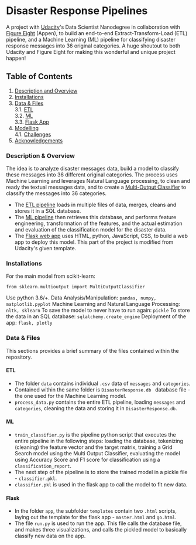 # Disaster Response Pipelines

A project with [Udacity](https://www.udacity.com/)'s Data Scientist Nanodegree in collaboration with [Figure Eight](https://appen.com/) (Appen), to build an end-to-end Extract-Transform-Load (ETL) pipeline, and a Machine Learning (ML) pipeline for classifying disaster response messages into 36 original categories. A huge shoutout to both Udacity and Figure Eight for making this wonderful and unique project happen! 


## Table of Contents
1. [Description and Overview](#description)
2. [Installations](#Installations)
3. [Data & Files](#data) <br>
    3.1. [ETL](#ETL) <br>
    3.2. [ML](#ML) <br> 
    3.3. [Flask App](#Flask) <br>
4. [Modelling](#Modelling) <br>
     4.1. [Challenges](#Challenges) <br>
5. [Acknowledgements](#Acknowledgements)

<a name = "description"></a>
### Description & Overview
The idea is to analyze disaster messages data, build a model to classify these messages into 36 different original categories. The process uses Machine Learning and leverages Natural Language processing, to clean and ready the textual messages data, and to create a [Multi-Output Classifier](https://scikit-learn.org/stable/modules/generated/sklearn.multioutput.MultiOutputClassifier.html) to classify the messages into 36 categories.
* The [ETL pipeline](data/process_data.py) loads in multiple files of data, merges, cleans and stores it in a SQL database. 
* The [ML pipeline](models/train_classifier.py) then retrieves this database, and performs feature engineering, transformation of the features, and the actual estimation and evaluation of the classification model for the disaster data.
* The [Flask web app](app/run.py) uses HTML, python, JavaScript, CSS, to build a web app to deploy this model. This part of the project is modified from Udacity's given template. 

### Installations
For the main model from scikit-learn:

    from sklearn.multioutput import MultiOutputClassifier
   
Use python 3.6/+. 
Data Analysis/Manipulation: `pandas, numpy, matplotlib.pyplot`
Machine Learning and Natural Language Processing: `nltk, sklearn`
To save the model to never have to run again: `pickle`
To store the data in an SQL database: `sqlalchemy.create_engine`
Deployment of the app: `flask, plotly`

<a name="data"></a>
### Data & Files
This sections provides a brief summary of the files contained within the repository.
#### ETL
* The folder `data` contains individual `.csv` data of `messages` and `categories`.
* Contained within the same folder is `DisasterResponse.db ` database file - the one used for the Machine Learning model.
* `process_data.py` contains the entire ETL pipeline, loading `messages` and `categories`, cleaning the data and storing it in `DisasterResponse.db`. 
#### ML
* `train_classifier.py` is the pipeline python script that executes the entire pipeline in the following steps: loading the database, tokenizing (cleaning) the feature vector and the target matrix, training a Grid Search model using the Multi Output Classifier, evaluating the model using Accuracy Score and F1 score for classification using a `classification_report`.
* The next step of the pipeline is to store the trained model in a pickle file - `classifier.pkl`. 
* `classifier.pkl` is used in the flask app to call the model to fit new data. 

#### Flask
* In the folder `app`, the subfolder `templates` contain two `.html` scripts, laying out the template for the flask app - `master.html` and `go.html`.
* The file `run.py` is used to run the app. This file calls the database file, and makes three visualizations, and calls the pickled model to basically classify new data on the app.